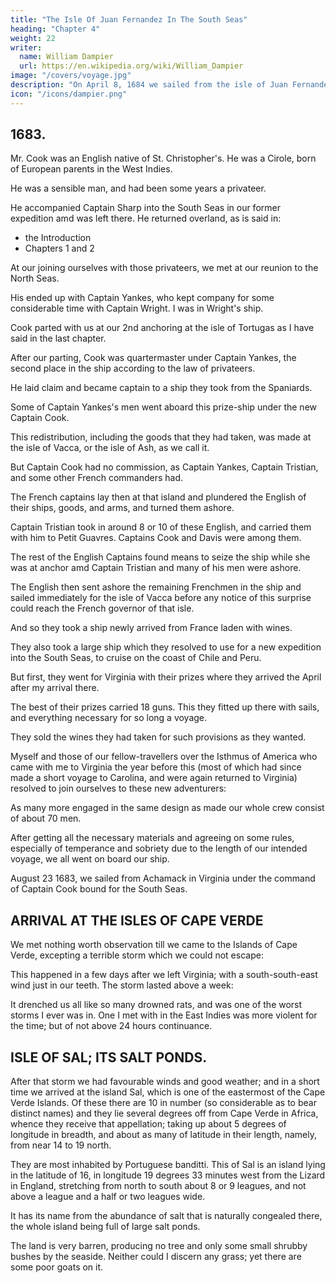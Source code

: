 ```yaml
---
title: "The Isle Of Juan Fernandez In The South Seas"
heading: "Chapter 4"
weight: 22
writer:
  name: William Dampier
  url: https://en.wikipedia.org/wiki/William_Dampier
image: "/covers/voyage.jpg"
description: "On April 8, 1684 we sailed from the isle of Juan Fernandez with the wind at south-east"
icon: "/icons/dampier.png"
---
```



## 1683.

<!-- Being now entering upon the relation of a new voyage which makes up the main body of this book, proceeding from Virginia by the way of Tierra del Fuego, and the South Seas, the East Indies, and so on, till my return to England by the way of the Cape of Good Hope, I shall give my reader this short account of my first entrance upon it.  -->

Mr. Cook was an English native of St. Christopher's. He was a Cirole, born of European parents in the West Indies. 

He was a sensible man, and had been some years a privateer. 

He accompanied Captain Sharp into the South Seas in our former expedition amd was left there. He  returned overland, as is said in:
- the Introduction
- Chapters 1 and 2


At our joining ourselves with those privateers, we met at our reunion to the North Seas.

His ended up with Captain Yankes, who kept company for some considerable time with Captain Wright. I was in Wright's ship.

Cook parted with us at our 2nd anchoring at the isle of Tortugas as I have said in the last chapter. 

After our parting, Cook was quartermaster under Captain Yankes, the second place in the ship according to the law of privateers.

He laid claim and became captain to a ship they took from the Spaniards.

Some of Captain Yankes's men went aboard this prize-ship under the new Captain Cook. 

This redistribution, including the goods that they had taken, was made at the isle of Vacca, or the isle of Ash, as we call it.

But Captain Cook had no commission, as Captain Yankes, Captain Tristian, and some other French commanders had.

The French captains lay then at that island and plundered the English of their ships, goods, and arms, and turned them ashore. 

Captain Tristian took in around 8 or 10 of these English, and carried them with him to Petit Guavres. Captains Cook and Davis were among them.

The rest of the English Captains found means to seize the ship while she was at anchor amd Captain Tristian and many of his men were ashore.

The English then sent ashore the remaining Frenchmen in the ship and sailed immediately for the isle of Vacca before any notice of this surprise could reach the French governor of that isle.

<!-- S so, deceiving him also by a stratagem, they got on board the rest of their countrymen who had been left on that island;  -->

And so they took a ship newly arrived from France laden with wines. 

They also took a large ship which they resolved to use for a new expedition into the South Seas, to cruise on the coast of Chile and Peru. 

But first, they went for Virginia with their prizes where they arrived the April after my arrival there. 

The best of their prizes carried 18 guns. This they fitted up there with sails, and everything necessary for so long a voyage. 

They sold the wines they had taken for such provisions as they wanted. 

Myself and those of our fellow-travellers over the Isthmus of America who came with me to Virginia the year before this (most of which had since made a short voyage to Carolina, and were again returned to Virginia) resolved to join ourselves to these new adventurers: 

As many more engaged in the same design as made our whole crew consist of about 70 men. 

After getting all the necessary materials and agreeing on some rules, especially of temperance and sobriety due to the length of our intended voyage, we all went on board our ship.

August 23 1683, we sailed from Achamack in Virginia under the command of Captain Cook bound for the South Seas.

<!-- I shall not trouble the reader with an account of every day's run, but hasten to the less known parts of the world to give a description of them; only relating such memorable accidents as happened to us and such places as we touched at by the way. -->

## ARRIVAL AT THE ISLES OF CAPE VERDE

We met nothing worth observation till we came to the Islands of Cape Verde, excepting a terrible storm which we could not escape: 

This happened in a few days after we left Virginia; with a south-south-east wind just in our teeth. The storm lasted above a week: 

It drenched us all like so many drowned rats, and was one of the worst storms I ever was in. One I met with in the East Indies was more violent for the time; but of not above 24 hours continuance.



## ISLE OF SAL; ITS SALT PONDS.

After that storm we had favourable winds and good weather; and in a short time we arrived at the island Sal, which is one of the eastermost of the Cape Verde Islands. Of these there are 10 in number (so considerable as to bear distinct names) and they lie several degrees off from Cape Verde in Africa, whence they receive that appellation; taking up about 5 degrees of longitude in breadth, and about as many of latitude in their length, namely, from near 14 to 19 north. 

They are most inhabited by Portuguese banditti. This of Sal is an island lying in the latitude of 16, in longitude 19 degrees 33 minutes west from the Lizard in England, stretching from north to south about 8 or 9 leagues, and not above a league and a half or two leagues wide. 

It has its name from the abundance of salt that is naturally congealed there, the whole island being full of large salt ponds. 

The land is very barren, producing no tree and only some small shrubby bushes by the seaside. Neither could I discern any grass; yet there are some poor goats on it.

